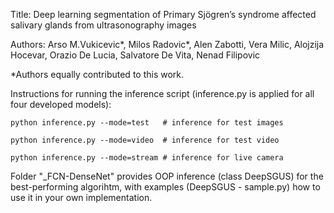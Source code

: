 Title: Deep learning segmentation of Primary Sjögren’s syndrome affected salivary glands from ultrasonography images

Authors: Arso M.Vukicevic*, Milos Radovic*, Alen Zabotti, Vera Milic, Alojzija Hocevar, Orazio De Lucia, Salvatore De Vita, Nenad Filipovic

*Authors equally contributed to this work.

Instructions for running the inference script (inference.py is applied for all four developed models):

	python inference.py --mode=test   # inference for test images
	
	python inference.py --mode=video  # inference for test video
	
	python inference.py --mode=stream # inference for live camera


Folder "_FCN-DenseNet" provides OOP inference (class DeepSGUS) for the best-performing algorihtm, with examples (DeepSGUS - sample.py) how to use it in your own implementation.  

